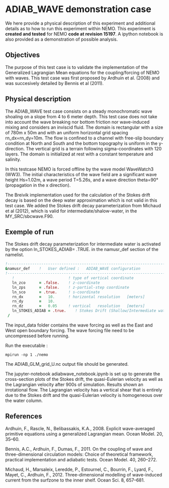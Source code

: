 # ADIAB_WAVE demonstration case

We here provide a physical description of this experiment and additional details as to how to run this experiment within NEMO. This experiment is **created and tested** for NEMO **code at revision 15197**. 
A ipython notebook is also provided as a demonstration of possible analysis.

## Objectives

The purpose of this test case is to validate the implementation of the Generalized Lagrangian Mean equations for the coupling/forcing of NEMO with waves. This test case was first proposed by Ardhuin et al. (2008) and was succesively detailed by Bennis et al (2011).

## Physical description

The ADIAB_WAVE test case consists on a steady monochromatic wave shoaling on a slope from 4 to 6 meter depth. This test case does not take into account the wave breaking nor bottom friction nor wave-induced mixing and considers an inviscid fluid. The domain is rectangular with a size of 780m x 50m and with an uniform horizontal grid spacing rn_dx=rn_dy=10m. The flow is confined to a channel with free-slip boundary condition at North and South and the bottom topography is uniform in the y-direction. The vertical grid is a terrain following sigma-coordinates with 120 layers. The domain is initialized at rest with a constant temperature and salinity.

In this testcase NEMO is forced offline by the wave model WaveWatch3 (WW3).
The initial characteristics of the wave field are a significant wave height Hs=1.02m, a wave period T=5.26s, and a wave direction theta=90° (propagation in the x direction).

The Breivik implementation used for the calculation of the Stokes drift decay is based on the deep water approximation which is not valid in this test case. We added the Stokes drift decay parameterization from Michaud et al (2012), which is valid for intermediate/shalow-water, in the MY_SRC/sbcwave.F90. 

## Exemple of run

The Stokes drift decay parameterization for intermediate water is activated by the option ln_STOKES_ADIAB= .TRUE. in the namusr_def section of the namelist.
~~~fortran
!-----------------------------------------------------------------------
&namusr_def    !   User defined :   ADIAB_WAVE configuration
!-----------------------------------------------------------------------
   !                        ! type of vertical coordinate
   ln_zco      = .false.    ! z-coordinate
   ln_zps      = .false.    ! z-partial-step coordinate
   ln_sco      = .true.     ! s-coordinate
   rn_dx       =   10.      ! horizontal resolution   [meters]
   rn_dy       =   10.
   rn_dz       =   0.05     ! vertical   resolution   [meters]
   ln_STOKES_ADIAB = .true.    ! Stokes Drift (Shallow/Intermediate water)
 /
~~~

The input_data folder contains the wave forcing as well as the East and West open boundary forcing.
The wave forcing file need to be uncompressed before running.

Run the executable :  
```
mpirun -np 1 ./nemo 
```

The ADIAB_GLM_grid_U.nc output file should be generated.

The jupyter-notebook adiabwave_notebook.ipynb is set up to generate the cross-section plots of the Stokes drift, the quasi-Eulerian velocity as well as the Lagrangian velocity after 900s of simulation. Results shown an irrotational flow. The Lagrangian velocity has a vertical shear that is entirely due to the Stokes drift and the quasi-Eulerian velocity is homogeneous over the water column.

## References
Ardhuin, F., Rascle, N., Belibassakis, K.A., 2008. Explicit wave-averaged primitive equations using a generalized Lagrangian mean. Ocean Model. 20, 35–60.

Bennis, A.C., Ardhuin, F., Dumas, F., 2011. On the coupling of wave and three-dimensional circulation models: Choice of theoretical framework, practical implementation and adiabatic tests. Ocean Model. 40, 260–272.

Michaud, H., Marsaleix, Leredde, P., Estournel, C., Bourrin, F., Lyard, F., Mayet, C., Ardhuin, F., 2012. Three-dimensional modelling of wave-induced current from the surfzone to the inner shelf. Ocean Sci. 8, 657–681.
